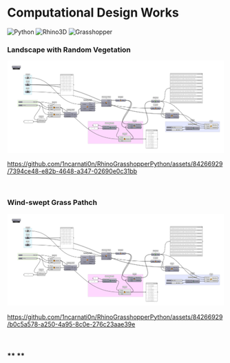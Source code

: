 # Computational Design Works

![Python](https://img.shields.io/badge/Python-ffe74a.svg?style=flat&logo=Python&logoColor=blue) 
![Rhino3D](https://img.shields.io/badge/Rhinoceros-363636.svg?style=flat&logo=Rhinoceros&logoColor=white) 
![Grasshopper](https://img.shields.io/badge/Grasshopper-green.svg?style=flat&logo=Grasshopper&logoColor=)


### **Landscape with Random Vegetation**
<p align='center'><img src="assets/E_21.png" width="920"></p>

https://github.com/1ncarnati0n/RhinoGrasshopperPython/assets/84266929/7394ce48-e82b-4648-a347-02690e0c31bb

<br>

### **Wind-swept Grass Pathch**
<p align='center'><img src="assets/E_22.png" width="920"></p>

https://github.com/1ncarnati0n/RhinoGrasshopperPython/assets/84266929/b0c5a578-a250-4a95-8c0e-276c23aae39e

<br>

### ** **
